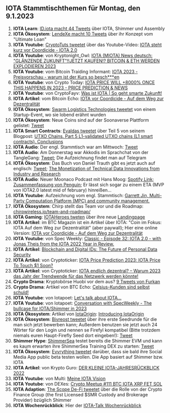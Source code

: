 ## IOTA Stammtischthemen für Montag, den 9.1.2023

1. **IOTA Learn**: [ID.iota macht 44 Tweets](https://twitter.com/id_iota/status/1609957772845780992?s=20&t=pGReBICqxfgN2ov8ERDySg) über IOTA, Shimmer und Assembly
2. **IOTA Ökosystem**: [LendeXe macht 10 Tweets](https://twitter.com/LendeXeFinance/status/1609930924002623488?s=20&t=pGReBICqxfgN2ov8ERDySg) über ihr Konzept vom "Ultimate Loan"
3. **IOTA Youtube**: [CryptoTuts tweetet](https://twitter.com/CryptoTuts/status/1610683727499202561?s=20&t=7PGbq12oyjSqAH-WMBg_zg) über das Youtube-Video: [IOTA steht kurz vor Coordicide - IOTA 2.0](https://www.youtube.com/watch?v=yhZJkelIl_o&t=28s)
4. **IOTA Youtube**: von Kryptonight_Owl: [IOTA (MIOTA) News deutsch: "GLÄNZENDE ZUKUNFT"!!JETZT KAUFEN!? BITCOIN & ETH WERDEN EXPLODIEREN 2023](https://www.youtube.com/watch?v=NGlZs45SDXY)
5. **IOTA Youtube**: vom Bitcoin Traiding Informant: [IOTA 2023 - Preisvorschau - warum ist der Kurs so besch***en](https://www.youtube.com/watch?v=p_naw0m4ACI)
6. **IOTA Youtube**: von Crypto Today: [IOTA PRICE WILL +8000% ONCE THIS HAPPENS IN 2023 - PRICE PREDICTION & NEWS](https://www.youtube.com/watch?v=qC-aG9I_nUw)
7. **IOTA Youtube**: von CryptoFayv: [Was ist IOTA | So geht smarte Zukunft!](https://www.youtube.com/watch?v=5zyw10U05hs)
8. **IOTA Artikel**: vom Bitcoin Echo: [IOTA vor Coordicide - Auf dem Weg zur Dezentralität](https://www.btc-echo.de/news/iota-vor-coordicide-auf-dem-weg-zur-dezentralitaet-157139/)
9. **IOTA Ökosystem**: [Swarm Logistics Technologies tweetet](https://twitter.com/SwarmLogistics/status/1610342862092115970?s=20&t=7PGbq12oyjSqAH-WMBg_zg) von einem Startup-Event, wo sie lobend erähnt wurden
10. **IOTA Ökosystem**: Neue Coins sind auf der Soonaverse Plattform gelistet: [Tweet](https://twitter.com/soon_labs/status/1610511266501767173?s=20&t=7PGbq12oyjSqAH-WMBg_zg)
11. **IOTA Smart Contracts**: [Evaldas tweetet](https://twitter.com/lunfardo314/status/1610201678917124097?s=20&t=7PGbq12oyjSqAH-WMBg_zg) über Teil 5 von seinem Blogpost: [UTXO Chains. Part 5 L1-validated UTXO chains (L1 smart contracts). Conclusions](https://medium.com/@lunfardo/utxo-chains-part-5-c4c748566fc6)
12. **IOTA Audio**: Der engl. Stammtisch war am Mittwoch: [Tweet](https://twitter.com/Deep_Sea_Iotan/status/1609967496248922112?s=20&t=7PGbq12oyjSqAH-WMBg_zg)
13. **IOTA Audio**: Am Donnerstag war Akkodis im Sprachchat von der TangleGang: [Tweet](https://twitter.com/GangTangleTalk/status/1610175629898416128?s=20&t=7PGbq12oyjSqAH-WMBg_zg); Die Aufzeichnung findet man auf Telegram
14. **IOTA Ökosystem**: Das Buch von Daniel Trauth gibt es jetzt auch auf englisch: [Tweet](https://twitter.com/DanielTrauth/status/1610179112362037248?s=20&t=7PGbq12oyjSqAH-WMBg_zg); [The Monetization of Technical Data Innovations from Industry and Research](https://link.springer.com/book/10.1007/978-3-662-66509-1?utm_medium=affiliate&utm_source=commission_junction_authors&utm_campaign=CONR_BOOKS_ECOM_CH_PHSS_ALWYS_PRODUCT&utm_content=productdatafeed&utm_term=PID100454108&source=shoppingads&locale=en-ch)
15. **IOTA Audio**: Neuer Moonaco Podcast mit Hans Moog: [Spotify Link](https://open.spotify.com/episode/1Rre9VTjR5A2tyqtaAhuot); [Zusammenfassung von Penguin](https://threadreaderapp.com/thread/1611348168511201280.html); Er lässt sich sogar zu einem ETA (MVP von IOTA2.0 latest mid of february) hinreißen...
16. **IOTA Youtube**: Aufzeichnung vom engl. Stammtisch: [Garrett Jin, Multi-Party Computation Platform (MPC) and community management.](https://www.youtube.com/watch?v=Vljm74H93q0)
17. **IOTA Ökosystem**: Chirp stellt das Team vor und die Roadmap: [chirpwireless.io/team-and-roadmap/](https://chirpwireless.io/team-and-roadmap/)
18. **IOTA Gaming**: [IOTAHeroes tweten](https://twitter.com/IotaHeroes/status/1611016459450470400?s=20) über ihre neue [Landingpage](https://www.iotaheroes.com/)
19. **IOTA Artikel**: im BTC Magazin ist ein Artikel über IOTA: "Coin im Fokus: IOTA Auf dem Weg zur Dezentralität" (aber paywall); Hier eine online Version: [IOTA vor Coordicide - Auf dem Weg zur Dezentralität](https://www.btc-echo.de/news/iota-vor-coordicide-auf-dem-weg-zur-dezentralitaet-157139/)
20. **IOTA Youtube**: von Spec Weekly: [Classic - Episode 32: IOTA 2.0 - with Jonas Theis from the IOTA 2022 Year in Review.](https://www.youtube.com/watch?v=ta9TSm-Rabo&feature=youtu.be)
21. **IOTA Artikel**: [Blockchain and Digital IDs: The Future of Personal Data Security](https://medium.com/@leviillis/blockchain-and-digital-ids-the-future-of-personal-data-security-1f9d61ddf24d)
22. **IOTA Artikel**: von Cryptoticker: [IOTA Price Prediction 2023: IOTA Price To Touch $1 Soon?](https://cryptoticker.io/en/iota-price-prediction-2023/)
23. **IOTA Artikel**: von Cryptoticker: [IOTA endlich dezentral? – Warum 2023 das Jahr der Trendwende für das Netzwerk werden könnte!](https://cryptoticker.io/de/iota-endlich-dezentral-2023/)
24. **Crypto Drama**: Kryptobörse Huobi vor dem aus? [9 Tweets von Furkan](https://twitter.com/FurkanCCTV/status/1611390581778923522?s=20&t=0RsE2juVTz5lPNDC4xPbnQ)
25. **Crypto Drama**: Artikel von BTC Echo: [Celsius-Kunden sind selbst schuld!](https://www.btc-echo.de/news/celsius-kunden-sind-selbst-schuld-ein-kommentar-zum-us-urteil-157328/)
26. **IOTA Youtube**: von Iotapoet: [Let's talk about IOTA…](https://www.youtube.com/watch?v=huIGhLOEj2k)
27. **IOTA Youtube**: von Iotapoet: [Conversation with SpecWeekly - The bullcase for IOTA/Shimmer in 2023](https://www.youtube.com/watch?v=rRKxsjCCD9I)
28. **IOTA Ökosystem**: Artikel von [IotaOrigin](https://twitter.com/origin_iota): [Introducing IotaOrigin](https://medium.com/@iotaorigin/introducing-iotaorigin-129c895b9f97)
29. **IOTA Ökosystem**: [Bivreost tweetet](https://twitter.com/bivreost/status/1611297819008057344?s=20&t=0RsE2juVTz5lPNDC4xPbnQ) über ihre erste Seedrunde für die man sich jetzt bewerben kann; Außerdem benutzen sie jetzt auch 24 Wörter für den Login und nennen se Firefyl kompatibel (Bitte trotzdem niemals euren Haupt-Firefly Seed dort eingeben!): [Tweet](https://twitter.com/bivreost/status/1612103317357830145?s=20&t=u8zkOuC0DYPsQzV02jMg7A)
30. **Shimmer Hype**: [ShimmerSea](https://twitter.com/ShimmerSeaDEX) testet bereits die Shimmer EVM und kann es kaum erwarten ihre ShimmerSea Training DEX zu starten: [Tweet](https://twitter.com/ShimmerSeaDEX/status/1612350963905331201?s=20&t=u8zkOuC0DYPsQzV02jMg7A)
31. **IOTA Ökosystem**: [Evvrything tweetet](https://twitter.com/TheEvvrything/status/1612131833063575554?t=2LUWcwVw1KfmqUH8MDVnCQ&s=19) darüber, dass sie bald ihre Social Media App public beta testen wollen. Die App basiert auf Shimmer bzw. IOTA
32. **IOTA Artikel**: von Krypto Guro: [DER KLEINE IOTA-JAHRESRÜCKBLICK 2022](https://krypto-guru.de/news/der-kleine-iota-jahresrueckblick-2022-teil-2/)
33. **IOTA Youtube**: von Multi: [Meine IOTA Vision](https://www.youtube.com/watch?v=kG-uVavKQM0)
34. **IOTA Youtube**: von DEXes: [Crypto Meetup #111 BTC IOTA XRP FET SOL](https://www.youtube.com/watch?v=qqtxnJNwrpo&t=573s)
35. **IOTA Adaption**: [The Scope De-Fi tweetet](https://twitter.com/ScopeDefi/status/1612191463365910528?s=20&t=KSGEkC8U1ldZM6ZytctQRw) über die Rolle von der Crypto Finance Group (the first Licensed $SMR Custody and Brokerage Provider) bzüglich Shimmer
36. **IOTA Wochenrückblick**: Hier der [IOTA-Talk Wochenrückblick](https://www.iota-talk.com/index.php?article/252-wochenr%C3%BCckblick-vom-1-bis-7-januar-2023/)
